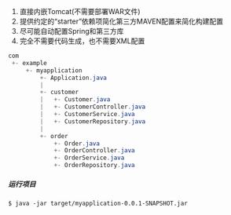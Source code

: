 1. 直接内嵌Tomcat(不需要部署WAR文件)
2. 提供约定的“starter”依赖项简化第三方MAVEN配置来简化构建配置
3. 尽可能自动配置Spring和第三方库
4. 完全不需要代码生成，也不需要XML配置

```java
com
 +- example
     +- myapplication
         +- Application.java
         |
         +- customer
         |   +- Customer.java
         |   +- CustomerController.java
         |   +- CustomerService.java
         |   +- CustomerRepository.java
         |
         +- order
             +- Order.java
             +- OrderController.java
             +- OrderService.java
             +- OrderRepository.java
```

##### 运行项目

```
$ java -jar target/myapplication-0.0.1-SNAPSHOT.jar
```


